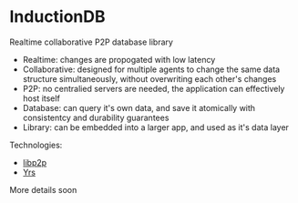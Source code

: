 # InductionDB

Realtime collaborative P2P database library

- Realtime: changes are propogated with low latency
- Collaborative: designed for multiple agents to change the same data structure simultaneously, without overwriting each other's changes
- P2P: no centralied servers are needed, the application can effectively host itself
- Database: can query it's own data, and save it atomically with consistentcy and durability guarantees
- Library: can be embedded into a larger app, and used as it's data layer

Technologies:

- [libp2p](https://libp2p.io/)
- [Yrs](https://github.com/y-crdt/y-crdt/tree/main/yrs)

More details soon
